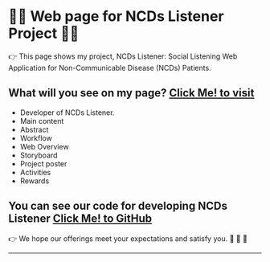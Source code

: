# :man_student: Web page for NCDs Listener Project :man_technologist:

:point_right: This page shows my project, NCDs Listener: Social Listening Web Application for Non-Communicable Disease (NCDs) Patients.

## What will you see on my page? [Click Me! to visit](https://ratchanontt.github.io/NCDsListenerWebpage/)
- Developer of NCDs Listener.
- Main content
- Abstract
- Workflow
- Web Overview
- Storyboard
- Project poster
- Activities
- Rewards

## You can see our code for developing NCDs Listener [Click Me! to GitHub](https://huggingface.co/NCDsListener/NCDs_Listener_a_social_listening_tool_for_non-communicable_diseases/tree/main)

:point_right: We hope our offerings meet your expectations and satisfy you. :pray: :pray: :pray:

---
